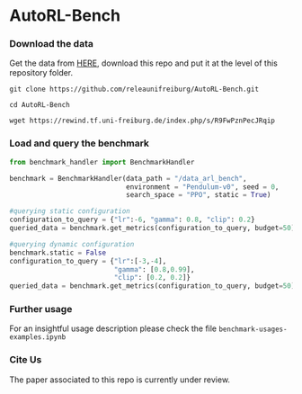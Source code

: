 # AutoRL-Bench

### Download the data

Get the data from [HERE](https://rewind.tf.uni-freiburg.de/index.php/s/R9FwPznPecJRqip), download this repo and put it at the level of this repository folder.

`git clone https://github.com/releaunifreiburg/AutoRL-Bench.git`

`cd AutoRL-Bench`

`wget https://rewind.tf.uni-freiburg.de/index.php/s/R9FwPznPecJRqip`

### Load and query the benchmark

```python
from benchmark_handler import BenchmarkHandler

benchmark = BenchmarkHandler(data_path = "/data_arl_bench",
                             environment = "Pendulum-v0", seed = 0,
                             search_space = "PPO", static = True)

#querying static configuration
configuration_to_query = {"lr":-6, "gamma": 0.8, "clip": 0.2}
queried_data = benchmark.get_metrics(configuration_to_query, budget=50)

#querying dynamic configuration
benchmark.static = False
configuration_to_query = {"lr":[-3,-4], 
                          "gamma": [0.8,0.99], 
                          "clip": [0.2, 0.2]}
queried_data = benchmark.get_metrics(configuration_to_query, budget=50)

```

### Further usage

For an insightful usage description please check the file `benchmark-usages-examples.ipynb`


### Cite Us

The paper associated to this repo is currently under review.
